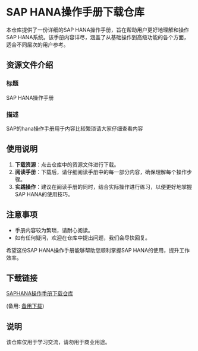 # SAP HANA操作手册下载仓库

本仓库提供了一份详细的SAP HANA操作手册，旨在帮助用户更好地理解和操作SAP HANA系统。该手册内容详尽，涵盖了从基础操作到高级功能的各个方面，适合不同层次的用户参考。

## 资源文件介绍

### 标题
SAP HANA操作手册

### 描述
SAP的hana操作手册用于内容比较繁琐请大家仔细查看内容

## 使用说明

1. **下载资源**：点击仓库中的资源文件进行下载。
2. **阅读手册**：下载后，请仔细阅读手册中的每一部分内容，确保理解每个操作步骤。
3. **实践操作**：建议在阅读手册的同时，结合实际操作进行练习，以便更好地掌握SAP HANA的使用技巧。

## 注意事项

- 手册内容较为繁琐，请耐心阅读。
- 如有任何疑问，欢迎在仓库中提出问题，我们会尽快回复。

希望这份SAP HANA操作手册能够帮助您顺利掌握SAP HANA的使用，提升工作效率。

## 下载链接
[SAPHANA操作手册下载仓库](https://pan.quark.cn/s/2acc6be5603d) 

(备用: [备用下载](https://pan.baidu.com/s/113BxEACtxcE_TIyE42uU3A?pwd=1234))

## 说明

该仓库仅用于学习交流，请勿用于商业用途。
